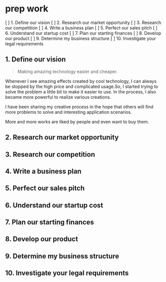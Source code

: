 # prep work

[ ] 1. Define our vision
[ ] 2. Research our market opportunity
[ ] 3. Research our competition
[ ] 4. Write a business plan
[ ] 5. Perfect our sales pitch
[ ] 6. Understand our startup cost
[ ] 7. Plan our starting finances
[ ] 8. Develop our product
[ ] 9. Determine my business structure
[ ] 10. Investigate your legal requirements

## 1. Define our vision

> Making amazing technology easier and cheaper.

Whenever I see amazing effects created by cool technology, I can always be stopped by the high price and complicated usage.So, I started trying to solve the problem a little bit to make it easier to use. In the process, I also became more powerful to realize various creations.

I have been sharing my creative process in the hope that others will find more problems to solve and interesting application scenarios.

More and more works are liked by people and even want to buy them.

## 2. Research our market opportunity



## 3. Research our competition

## 4. Write a business plan

## 5. Perfect our sales pitch

## 6. Understand our startup cost

## 7. Plan our starting finances

## 8. Develop our product

## 9. Determine my business structure

## 10. Investigate your legal requirements
